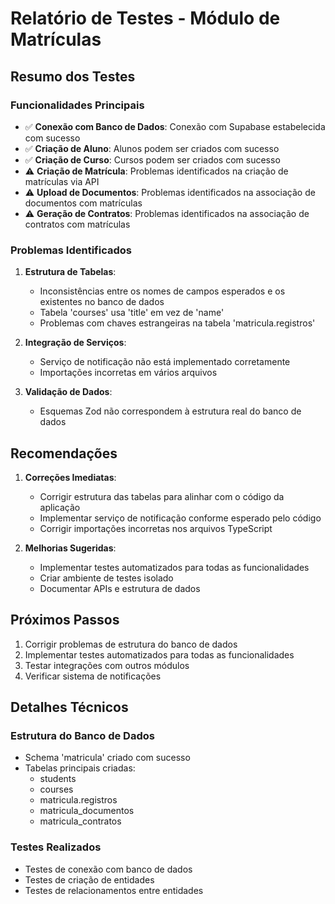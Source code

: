 # Relatório de Testes - Módulo de Matrículas

## Resumo dos Testes

### Funcionalidades Principais
- ✅ **Conexão com Banco de Dados**: Conexão com Supabase estabelecida com sucesso
- ✅ **Criação de Aluno**: Alunos podem ser criados com sucesso
- ✅ **Criação de Curso**: Cursos podem ser criados com sucesso
- ⚠️ **Criação de Matrícula**: Problemas identificados na criação de matrículas via API
- ⚠️ **Upload de Documentos**: Problemas identificados na associação de documentos com matrículas
- ⚠️ **Geração de Contratos**: Problemas identificados na associação de contratos com matrículas

### Problemas Identificados
1. **Estrutura de Tabelas**: 
   - Inconsistências entre os nomes de campos esperados e os existentes no banco de dados
   - Tabela 'courses' usa 'title' em vez de 'name'
   - Problemas com chaves estrangeiras na tabela 'matricula.registros'

2. **Integração de Serviços**:
   - Serviço de notificação não está implementado corretamente
   - Importações incorretas em vários arquivos

3. **Validação de Dados**:
   - Esquemas Zod não correspondem à estrutura real do banco de dados

## Recomendações

1. **Correções Imediatas**:
   - Corrigir estrutura das tabelas para alinhar com o código da aplicação
   - Implementar serviço de notificação conforme esperado pelo código
   - Corrigir importações incorretas nos arquivos TypeScript

2. **Melhorias Sugeridas**:
   - Implementar testes automatizados para todas as funcionalidades
   - Criar ambiente de testes isolado
   - Documentar APIs e estrutura de dados

## Próximos Passos

1. Corrigir problemas de estrutura do banco de dados
2. Implementar testes automatizados para todas as funcionalidades
3. Testar integrações com outros módulos
4. Verificar sistema de notificações

## Detalhes Técnicos

### Estrutura do Banco de Dados
- Schema 'matricula' criado com sucesso
- Tabelas principais criadas:
  - students
  - courses
  - matricula.registros
  - matricula_documentos
  - matricula_contratos

### Testes Realizados
- Testes de conexão com banco de dados
- Testes de criação de entidades
- Testes de relacionamentos entre entidades
